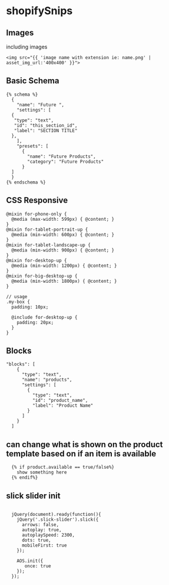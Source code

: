 # shopifySnips

## Images
including images

	<img src="{{ 'image name with extension ie: name.png' | asset_img_url:'400x400' }}">
## Basic Schema
```
{% schema %}
  {
    "name": "Future ",
    "settings": [
  {
   "type": "text",
   "id": "this_section_id",
   "label": "SECTION TITLE"
  },
	],
	"presets": [
      {
        "name": "Future Products",
        "category": "Future Products"
      }
  ]
  }
{% endschema %}

```
## CSS Responsive
```
@mixin for-phone-only {
  @media (max-width: 599px) { @content; }
}
@mixin for-tablet-portrait-up {
  @media (min-width: 600px) { @content; }
}
@mixin for-tablet-landscape-up {
  @media (min-width: 900px) { @content; }
}
@mixin for-desktop-up {
  @media (min-width: 1200px) { @content; }
}
@mixin for-big-desktop-up {
  @media (min-width: 1800px) { @content; }
}

// usage
.my-box {
  padding: 10px;
  
  @include for-desktop-up {
    padding: 20px;
  }
}
```
## Blocks
```
"blocks": [
    {
      "type": "text",
      "name": "products",
      "settings": [
        {
          "type": "text",
          "id": "product_name",
          "label": "Product Name"
        }
      ]
    }
  ]
 ```
## can change what is shown on the product template based on if an item is available
``` 
  {% if product.available == true/false%}
  	show something here
  {% endif%}
  ```
  
  ## slick slider init
  ```
  
    jQuery(document).ready(function(){
      jQuery('.slick-slider').slick({
        arrows: false,
        autoplay: true,
        autoplaySpeed: 2300,
        dots: true,
        mobileFirst: true
      });
      
      AOS.init({
         once: true
      });
    });
  ```

